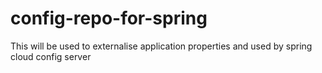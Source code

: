 # config-repo-for-spring
This will be used to externalise application properties and used by spring cloud config server
